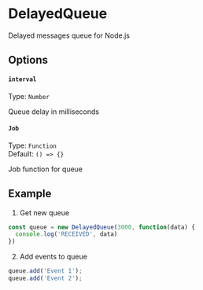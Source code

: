 # DelayedQueue
Delayed messages queue for Node.js

## Options

#### `interval`

Type: `Number`

Queue delay in milliseconds

#### `Job`

Type: `Function`  
Default: `() => {}`

Job function for queue

## Example
1) Get new queue
```js
const queue = new DelayedQueue(3000, function(data) {
  console.log('RECEIVED', data)
})
```

2) Add events to queue
```js
queue.add('Event 1');
queue.add('Event 2');
```
